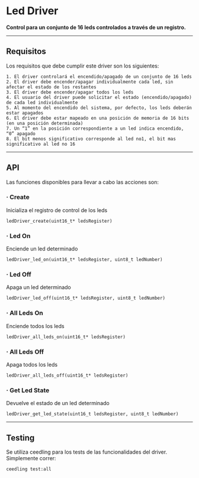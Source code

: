 # Led Driver

**Control para un conjunto de 16 leds controlados a través de un registro.**

---
## Requisitos

Los requisitos que debe cumplir este driver son los siguientes:

    1. El driver controlará el encendido/apagado de un conjunto de 16 leds
    2. El driver debe encender/apagar individualmente cada led, sin afectar el estado de los restantes
    3. El driver debe encender/apagar todos los leds
    4. El usuario del driver puede solicitar el estado (encendido/apagado) de cada led individualmente
    5. Al momento del encendido del sistema, por defecto, los leds deberán estar apagados
    6. El driver debe estar mapeado en una posición de memoria de 16 bits (en una posición determinada)
    7. Un “1” en la posición correspondiente a un led indica encendido, “0” apagado
    8. El bit menos significativo corresponde al led no1, el bit mas significativo al led no 16

---
## API

Las funciones disponibles para llevar a cabo las acciones son:

### · Create
Inicializa el registro de control de los leds

`ledDriver_create(uint16_t* ledsRegister)`

### · Led On
Enciende un led determinado

`ledDriver_led_on(uint16_t* ledsRegister, uint8_t ledNumber)`

### · Led Off
Apaga un led determinado

`ledDriver_led_off(uint16_t* ledsRegister, uint8_t ledNumber)`

### · All Leds On
Enciende todos los leds

`ledDriver_all_leds_on(uint16_t* ledsRegister)`

### · All Leds Off
Apaga todos los leds

`ledDriver_all_leds_off(uint16_t* ledsRegister)`

### · Get Led State
Devuelve el estado de un led determinado

`ledDriver_get_led_state(uint16_t ledsRegister, uint8_t ledNumber)`

---
## Testing
Se utiliza ceedling para los tests de las funcionalidades del driver. Simplemente correr:

`ceedling test:all`